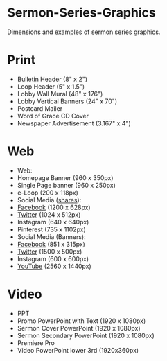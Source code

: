# Sermon-Series-Graphics
Dimensions and examples of sermon series graphics.

# Print
- Bulletin Header               (8" x 2")
- Loop Header                   (5" x 1.5")
- Lobby Wall Mural              (48" x 176")
- Lobby Vertical Banners        (24" x 70")
- Postcard Mailer
- Word of Grace CD Cover
- Newspaper Advertisement       (3.167" x 4")
# Web
- Web:
 - Homepage Banner              (960 x 350px)
 - Single Page banner           (960 x 250px)
 - e-Loop                       (200 x 118px)
- Social Media ([shares](https://blog.bufferapp.com/ideal-image-sizes-social-media-posts)):
 - [Facebook](https://developers.facebook.com/docs/sharing/best-practices)                     (1200 x 628px)
 - [Twitter](https://dev.twitter.com/cards/types/summary-large-image)                      (1024 x 512px)
 - Instagram                    (640 x 640px)
 - Pinterest                    (735 x 1102px)
- Social Media (Banners):
 - [Facebook](https://www.facebook.com/help/125379114252045)                     (851 x 315px)
 - [Twitter](https://support.twitter.com/articles/127871-customizing-your-profile)                      (1500 x 500px)
 - Instagram                    (600 x 600px)
 - [YouTube](https://support.google.com/youtube/answer/2972003?hl=en)                      (2560  x 1440px)

# Video
- PPT
 - Promo PowerPoint with Text    (1920 x 1080px)
 - Sermon Cover PowerPoint       (1920 x 1080px)
 - Sermon Secondary PowerPoint   (1920 x 1080px)
- Premiere Pro
 - Video PowerPoint lower 3rd    (1920x360px)
